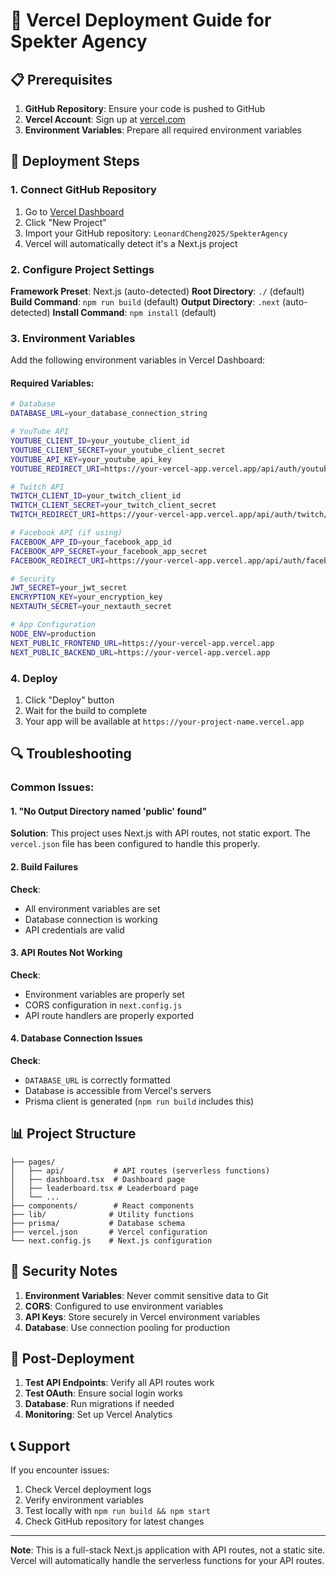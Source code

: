 # 🚀 Vercel Deployment Guide for Spekter Agency

## 📋 Prerequisites

1. **GitHub Repository**: Ensure your code is pushed to GitHub
2. **Vercel Account**: Sign up at [vercel.com](https://vercel.com)
3. **Environment Variables**: Prepare all required environment variables

## 🔧 Deployment Steps

### 1. Connect GitHub Repository

1. Go to [Vercel Dashboard](https://vercel.com/dashboard)
2. Click "New Project"
3. Import your GitHub repository: `LeonardCheng2025/SpekterAgency`
4. Vercel will automatically detect it's a Next.js project

### 2. Configure Project Settings

**Framework Preset**: Next.js (auto-detected)
**Root Directory**: `./` (default)
**Build Command**: `npm run build` (default)
**Output Directory**: `.next` (auto-detected)
**Install Command**: `npm install` (default)

### 3. Environment Variables

Add the following environment variables in Vercel Dashboard:

#### Required Variables:
```bash
# Database
DATABASE_URL=your_database_connection_string

# YouTube API
YOUTUBE_CLIENT_ID=your_youtube_client_id
YOUTUBE_CLIENT_SECRET=your_youtube_client_secret
YOUTUBE_API_KEY=your_youtube_api_key
YOUTUBE_REDIRECT_URI=https://your-vercel-app.vercel.app/api/auth/youtube/callback

# Twitch API
TWITCH_CLIENT_ID=your_twitch_client_id
TWITCH_CLIENT_SECRET=your_twitch_client_secret
TWITCH_REDIRECT_URI=https://your-vercel-app.vercel.app/api/auth/twitch/callback

# Facebook API (if using)
FACEBOOK_APP_ID=your_facebook_app_id
FACEBOOK_APP_SECRET=your_facebook_app_secret
FACEBOOK_REDIRECT_URI=https://your-vercel-app.vercel.app/api/auth/facebook/callback

# Security
JWT_SECRET=your_jwt_secret
ENCRYPTION_KEY=your_encryption_key
NEXTAUTH_SECRET=your_nextauth_secret

# App Configuration
NODE_ENV=production
NEXT_PUBLIC_FRONTEND_URL=https://your-vercel-app.vercel.app
NEXT_PUBLIC_BACKEND_URL=https://your-vercel-app.vercel.app
```

### 4. Deploy

1. Click "Deploy" button
2. Wait for the build to complete
3. Your app will be available at `https://your-project-name.vercel.app`

## 🔍 Troubleshooting

### Common Issues:

#### 1. "No Output Directory named 'public' found"
**Solution**: This project uses Next.js with API routes, not static export. The `vercel.json` file has been configured to handle this properly.

#### 2. Build Failures
**Check**:
- All environment variables are set
- Database connection is working
- API credentials are valid

#### 3. API Routes Not Working
**Check**:
- Environment variables are properly set
- CORS configuration in `next.config.js`
- API route handlers are properly exported

#### 4. Database Connection Issues
**Check**:
- `DATABASE_URL` is correctly formatted
- Database is accessible from Vercel's servers
- Prisma client is generated (`npm run build` includes this)

## 📊 Project Structure

```
├── pages/
│   ├── api/           # API routes (serverless functions)
│   ├── dashboard.tsx  # Dashboard page
│   ├── leaderboard.tsx # Leaderboard page
│   └── ...
├── components/        # React components
├── lib/              # Utility functions
├── prisma/           # Database schema
├── vercel.json       # Vercel configuration
└── next.config.js    # Next.js configuration
```

## 🔐 Security Notes

1. **Environment Variables**: Never commit sensitive data to Git
2. **CORS**: Configured to use environment variables
3. **API Keys**: Store securely in Vercel environment variables
4. **Database**: Use connection pooling for production

## 🚀 Post-Deployment

1. **Test API Endpoints**: Verify all API routes work
2. **Test OAuth**: Ensure social login works
3. **Database**: Run migrations if needed
4. **Monitoring**: Set up Vercel Analytics

## 📞 Support

If you encounter issues:
1. Check Vercel deployment logs
2. Verify environment variables
3. Test locally with `npm run build && npm start`
4. Check GitHub repository for latest changes

---

**Note**: This is a full-stack Next.js application with API routes, not a static site. Vercel will automatically handle the serverless functions for your API routes.
